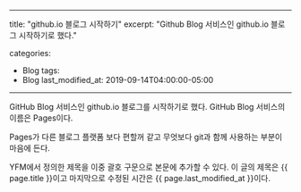  ---
 title: "github.io 블로그 시작하기"
 excerpt: "Github Blog 서비스인 github.io 블로그 시작하기로 했다."

 categories:
   - Blog
 tags:
   - Blog
 last_modified_at: 2019-09-14T04:00:00-05:00
 ---


 GitHub Blog 서비스인 github.io 블로그를 시작하기로 했다.
 GitHub Blog 서비스의 이름은 Pages이다.

 Pages가 다른 블로그 플랫폼 보다 편할꺼 같고 무엇보다 git과 함께 사용하는 부분이 마음에 든다.

 YFM에서 정의한 제목을 이중 괄호 구문으로 본문에 추가할 수 있다.
 이 글의 제목은 {{ page.title }}이고
 마지막으로 수정된 시간은 {{ page.last_modified_at }}이다.

